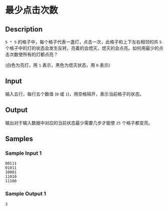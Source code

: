 # 最少点击次数

## Description
`5 * 5` 的格子中，每个格子代表一盏灯，点击一次，此格子和上下左右相邻的共 `5` 个格子中的灯的状态会发生反转，亮着的会熄灭，熄灭的会点亮。如何用最少的点击次数使所有的灯都点亮？

(白色为亮灯，用 `1` 表示，黑色为熄灭状态，用 `0` 表示)

## Input
输入五行，每行五个数值 (`0` 或 `1`)，用空格隔开，表示当前格子的状态。

## Output
输出对于输入数据中对应的当前状态最少需要几步才能使 `25` 个格子都变亮。

## Samples
### Sample Input 1 
```
00111
01011
10001
11010
11100
```

### Sample Output 1
```
3
```